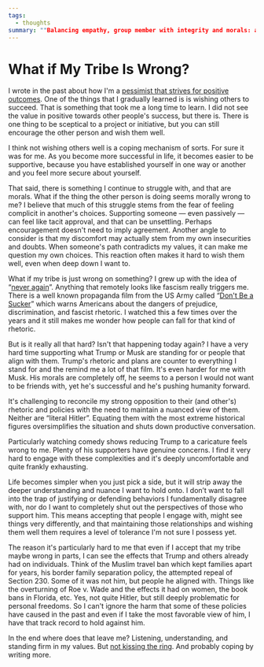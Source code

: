 ```yaml
---
tags:
  - thoughts
summary: ""Balancing empathy, group member with integrity and morals: a personal journey.""
---
```


# What if My Tribe Is Wrong?

I wrote in the past about how I'm a [pessimist that strives for positive
outcomes](/2023/3/20/lessons-from-a-pessimist/).  One of the things
that I gradually learned is is wishing others to succeed.  That is
something that took me a long time to learn.  I did not see the value in
positive towards other people's success, but there is.  There is one thing
to be sceptical to a project or initiative, but you can still encourage
the other person and wish them well.

I think not wishing others well is a coping mechanism of sorts.  For sure
it was for me.  As you become more successful in life, it becomes easier
to be supportive, because you have established yourself in one way or
another and you feel more secure about yourself.

That said, there is something I continue to struggle with, and that are
morals.  What if the thing the other person is doing seems morally wrong
to me?  I believe that much of this struggle stems from the fear of
feeling complicit in another's choices.  Supporting someone — even
passively — can feel like tacit approval, and that can be unsettling.
Perhaps encouragement doesn't need to imply agreement.  Another angle to
consider is that my discomfort may actually stem from my own insecurities
and doubts.  When someone's path contradicts my values, it can make me
question my own choices.  This reaction often makes it hard to wish them
well, even when deep down I want to.

What if my tribe is just wrong on something?  I grew up with the idea of
“[never again](https://en.wikipedia.org/wiki/Never_again)”.  Anything
that remotely looks like fascism really triggers me.  There is a well
known propaganda film from the US Army called “[Don't Be a Sucker](https://www.youtube.com/watch?v=vGAqYNFQdZ4)” which warns Americans
about the dangers of prejudice, discrimination, and fascist rhetoric.  I
watched this a few times over the years and it still makes me wonder how
people can fall for that kind of rhetoric.

But is it really all that hard?  Isn't that happening today again?  I have
a very hard time supporting what Trump or Musk are standing for or people
that align with them.  Trump's rhetoric and plans are counter to
everything I stand for and the remind me a lot of that film.  It's even
harder for me with Musk.  His morals are completely off, he seems to a
person I would not want to be friends with, yet he's successful and he's
pushing humanity forward.

It's challenging to reconcile my strong opposition to their (and other's)
rhetoric and policies with the need to maintain a nuanced view of them.
Neither are “literal Hitler”.  Equating them with the most extreme
historical figures oversimplifies the situation and shuts down productive
conversation.

Particularly watching comedy shows reducing Trump to a caricature feels
wrong to me.  Plenty of his supporters have genuine concerns.  I find it
very hard to engage with these complexities and it's deeply
uncomfortable and quite frankly exhausting.

Life becomes simpler when you just pick a side, but it will strip away the
deeper understanding and nuance I want to hold onto.  I don’t want to fall
into the trap of justifying or defending behaviors I fundamentally
disagree with, nor do I want to completely shut out the perspectives of
those who support him.  This means accepting that people I engage with,
might see things very differently, and that maintaining those
relationships and wishing them well them requires a level of tolerance I'm
not sure I possess yet.

The reason it's particularly hard to me that even if I accept that my
tribe maybe wrong in parts, I can see the effects that Trump and others
already had on individuals.  Think of the Muslim travel ban which kept
families apart for years, his border family separation policy, the
attempted repeal of Section 230.  Some of it was not him, but people he
aligned with.  Things like the overturning of Roe v. Wade and the effects
it had on women, the book bans in Florida, etc.  Yes, not quite Hitler,
but still deeply problematic for personal freedoms.  So I can't ignore the
harm that some of these policies have caused in the past and even if I
take the most favorable view of him, I have that track record to hold
against him.

In the end where does that leave me?  Listening, understanding, and
standing firm in my values.  But [not kissing the ring](https://daringfireball.net/2024/11/i_wonder).  And probably coping by
writing more.
